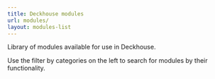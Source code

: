 ```yaml
---
title: Deckhouse modules
url: modules/
layout: modules-list
---
```


<p class="tile__descr">Library of modules available for use in Deckhouse.</p>

<p>Use the filter by categories on the left to search for modules by their functionality.</p>
